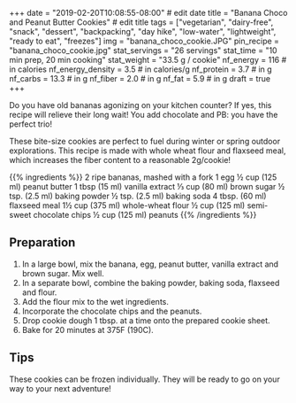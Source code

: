 +++
date = "2019-02-20T10:08:55-08:00" # edit date
title = "Banana Choco and Peanut Butter Cookies" # edit title
tags = ["vegetarian", "dairy-free", "snack", "dessert", "backpacking", "day hike", "low-water", "lightweight", "ready to eat", "freezes"]
img = "banana_choco_cookie.JPG"
pin_recipe = "banana_choco_cookie.jpg"
stat_servings = "26 servings"
stat_time = "10 min prep, 20 min cooking"
stat_weight = "33.5 g / cookie"
nf_energy = 116 # in calories
nf_energy_density = 3.5 # in calories/g
nf_protein = 3.7 # in g
nf_carbs = 13.3 # in g
nf_fiber = 2.0 # in g
nf_fat = 5.9 # in g
draft = true
+++

Do you have old bananas agonizing on your kitchen counter? If yes, this recipe will relieve their long wait! You add chocolate and PB: you have the perfect trio!

These bite-size cookies are perfect to fuel during winter or spring outdoor explorations. This recipe is made with whole wheat flour and flaxseed meal, which increases the fiber content to a reasonable 2g/cookie! 


{{% ingredients %}}
2 ripe bananas, mashed with a fork
1 egg
½ cup (125 ml) peanut butter
1 tbsp (15 ml) vanilla extract
⅓ cup (80 ml)  brown sugar
½ tsp. (2.5 ml) baking powder
½ tsp. (2.5 ml) baking soda
4 tbsp. (60 ml) flaxseed meal
1½ cup (375 ml) whole-wheat flour
½ cup (125 ml) semi-sweet chocolate chips
½ cup (125 ml) peanuts
{{% /ingredients %}}

## Preparation

1. In a large bowl, mix the banana, egg, peanut butter, vanilla extract and brown sugar. Mix well. 
1. In a separate bowl, combine the baking powder, baking soda, flaxseed and flour.
1. Add the flour mix to the wet ingredients. 
1. Incorporate the chocolate chips and the peanuts.
1. Drop cookie dough 1 tbsp. at a time onto the prepared cookie sheet. 
1. Bake for 20 minutes at 375F (190C).


## Tips
These cookies can be frozen individually. They will be ready to go on your way to your next adventure!

